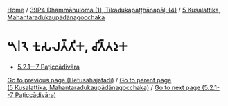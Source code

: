 
[Home](/) / [39P4 Dhammānuloma (1), Tikadukapaṭṭhānapāḷi (4)](../../39P4.md) / [5 Kusalattika, Mahantaradukaupādānagocchaka](../5.md)

# 𑁫𑁇𑁨 𑀓𑀼𑀲𑀮𑀢𑁆𑀢𑀺𑀓, 𑀘𑀺𑀢𑁆𑀢𑀤𑀼𑀓

* [5.2.1--7 Paṭiccādivāra](5.2/5.2.1--7.md)

[Go to previous page (Hetusahajātādi)](5.1/5.1.1--7/Paccayacatukka/Hetusahajatadi.md) / [Go to parent page (5 Kusalattika, Mahantaradukaupādānagocchaka)](../5.md) / [Go to next page (5.2.1--7 Paṭiccādivāra)](5.2/5.2.1--7.md)


